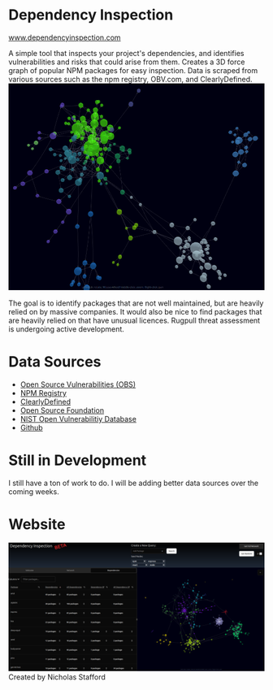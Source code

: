 # Dependency Inspection
<a href="www.dependencyinspection.com">www.dependencyinspection.com</a>

A simple tool that inspects your project's dependencies, and identifies vulnerabilities and risks that could arise from them.  Creates a 3D force graph of popular NPM packages for easy inspection. Data is scraped from various sources such as the npm registry, OBV.com, and ClearlyDefined. 
![Sample Force Graph](/docs/screenshots/screenshot2.png "Dependency Network of NPM and Express")


The goal is to identify packages that are not well maintained, but are heavily relied on by massive companies. It would also be nice to find packages that are heavily relied on that have unusual licences. Rugpull threat assessment is undergoing active development. 

# Data Sources
- <a href="https://google.github.io/osv.dev/data/#converted-data">Open Source Vulnerabilities (OBS)</a>
- <a href="https://docs.github.com/en/packages/working-with-a-github-packages-registry/working-with-the-npm-registry">NPM Registry</a>
- <a href="https://clearlydefined.io/workspace">ClearlyDefined</a>
- <a href="https://opensource.org/">Open Source Foundation</a>
- <a href="https://nvd.nist.gov/">NIST Open Vulnerabilitiy Database</a>
- <a href="https://github.com/">Github</a>
# Still in Development
I still have a ton of work to do. I will be adding better data sources over the coming weeks. 

# Website
![Web Page](/docs/screenshots/screenshot1.png)
Created by Nicholas Stafford
